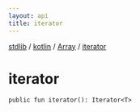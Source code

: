 ```yaml
---
layout: api
title: iterator
---
```

[stdlib](../../index.html) / [kotlin](../index.html) / [Array](index.html) / [iterator](iterator.html)

# iterator

```
public fun iterator(): Iterator<T>
```
